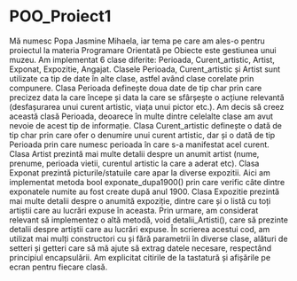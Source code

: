 # POO_Proiect1

Mă numesc Popa Jasmine Mihaela, iar tema pe care am ales-o pentru proiectul la materia Programare Orientată pe Obiecte este gestiunea unui muzeu.
Am implementat 6 clase diferite: Perioada, Curent_artistic, Artist, Exponat, Expozitie, Angajat. Clasele Perioada, Curent_artistic și Artist sunt utilizate ca tip de date în alte clase, astfel având clase corelate prin compunere.
Clasa Perioada definește doua date de tip char prin care precizez data la care începe și data la care se sfârșește o acțiune relevantă (desfașurarea unui curent artistic, viața unui pictor etc.). 
Am decis să creez această clasă Perioada, deoarece în multe dintre celelalte clase am avut nevoie de acest tip de informație.
Clasa Curent_artistic definește o dată de tip char prin care ofer o denumire unui curent artistic, dar și o dată de tip Perioada prin care numesc perioada în care s-a manifestat acel curent.
Clasa Artist prezintă mai multe detalii despre un anumit artist (nume, prenume, perioada vietii, curentul artistic la care a aderat etc).
Clasa Exponat prezintă picturile/statuile care apar la diverse expozitii. Aici am implementat metoda bool exponate_dupa1900() prin care verific câte dintre exponatele numite au fost create după anul 1900.
Clasa Expozitie prezintă mai multe detalii despre o anumită expoziție, dintre care și o listă cu toți artiștii care au lucrări expuse în aceasta. Prin urmare, am considerat relevant să implementez o altă metodă, void detalii_Artisti(), care să prezinte detalii despre artiștii care au lucrări expuse.
În scrierea acestui cod, am utilizat mai mulți constructori cu și fără parametrii în diverse clase, alături de setteri și getteri care să mă ajute să extrag datele necesare, respectând principiul encapsulării.
Am explicitat citirile de la tastatură și afișările pe ecran pentru fiecare clasă.
